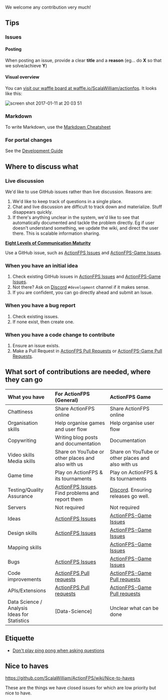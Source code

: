 We welcome any contribution very much!


## Tips

### Issues

#### Posting
When posting an issue, provide a clear **title** and a **reason** (eg... do **X** so that we solve/achieve **Y**)

#### Visual overview

You can [visit our waffle board at waffle.io/ScalaWilliam/actionfps](https://waffle.io/ScalaWilliam/actionfps). It looks like this:

![screen shot 2017-01-11 at 20 03 51](https://cloud.githubusercontent.com/assets/2464813/21847871/2f31e204-d839-11e6-9aed-64aa62281442.png)

### Markdown
To write Markdown, use the [Markdown Cheatsheet](https://github.com/adam-p/markdown-here/wiki/Markdown-Here-Cheatsheet)
### For portal changes
See the [Development Guide](https://github.com/ScalaWilliam/ActionFPS/wiki/Development-Guide)

## Where to discuss what

### Live discussion

We'd like to use GitHub issues rather than live discussion. Reasons are:

1. We'd like to keep track of questions in a single place.
2. Chat and live discussion are difficult to track down and materialize. Stuff disappears quickly.
3. If there's anything unclear in the system, we'd like to see that automatically documented and tackle the problem directly. Eg if user doesn't understand something, we update the wiki, and direct the user there. This is scalable information sharing.

**<a href="http://www.yegor256.com/2016/08/23/communication-maturity.html">Eight Levels of Communication Maturity</a>**

Use a GitHub issue, such as [ActionFPS Issues](https://github.com/scalawilliam/actionfps/issues) and  [ActionFPS-Game Issues](https://github.com/lucasgautheron/actionfps-game/issues).

### When you have an initial idea

1. Check existing GitHub issues in [ActionFPS Issues](https://github.com/scalawilliam/actionfps/issues) and  [ActionFPS-Game Issues](https://github.com/lucasgautheron/actionfps-game/issues).
2. Not there? Ask on [Discord](https://discord.gg/YB35KE3) `#development` channel if it makes sense.
3. If you are confident, you can go directly ahead and submit an Issue.

### When you have a bug report

1. Check existing issues.
2. If none exist, then create one.

### When you have a code change to contribute

1. Ensure an issue exists.
2. Make a Pull Request in [ActionFPS Pull Requests](https://github.com/scalawilliam/actionfps/pulls) or  [ActionFPS-Game Pull Requests](https://github.com/lucasgautheron/actionfps-game/pulls).

## What sort of contributions are needed, where they can go
| What you have       | For ActionFPS (General)           | ActionFPS Game  |
|:-------------|:-------------|:-----|
| Chattiness | Share ActionFPS online | Share ActionFPS online |
| Organisation skills | Help organise games and user flow | Help organise user flow |
| Copywriting | Writing blog posts and documentation | Documentation |
| Video skills<br>Media skills | Share on YouTube or other places and also with us | Share on YouTube or other places and also with us |
| Game time | Play on ActionFPS & its tournaments | Play on ActionFPS & its tournaments |
| Testing/Quality Assurance | [ActionFPS Issues](https://github.com/scalawilliam/actionfps/issues). Find problems and report them | [Discord](https://discord.gg/YB35KE3). Ensuring releases go well. |
| Servers | Not required | Not required |
| Ideas      | [ActionFPS Issues](https://github.com/scalawilliam/actionfps/issues) | [ActionFPS-Game Issues](https://github.com/lucasgautheron/actionfps-game/issues) |
| Design skills      | [ActionFPS Issues](https://github.com/scalawilliam/actionfps/issues) | [ActionFPS-Game Issues](https://github.com/lucasgautheron/actionfps-game/issues) |
| Mapping skills      |  | [ActionFPS-Game Issues](https://github.com/lucasgautheron/actionfps-game/issues) |
| Bugs      | [ActionFPS Issues](https://github.com/scalawilliam/actionfps/issues) | [ActionFPS-Game Issues](https://github.com/lucasgautheron/actionfps-game/issues) |
| Code improvements      | [ActionFPS Pull requests](https://github.com/scalawilliam/actionfps/pulls) | [ActionFPS-Game Pull requests](https://github.com/lucasgautheron/actionfps-game/pulls) |
| APIs/Extensions | [ActionFPS Pull requests](https://github.com/scalawilliam/actionfps/pulls) | [ActionFPS-Game Pull requests](https://github.com/lucasgautheron/actionfps-game/pulls) |
| Data Science / Analysis<br>Ideas for Statistics | [Data-Science] | Unclear what can be done |

## Etiquette

* [Don't play ping pong when asking questions](http://woop.us/2108)

## Nice to haves

https://github.com/ScalaWilliam/ActionFPS/wiki/Nice-to-haves

These are the things we have closed issues for which are low priority but nice to have.